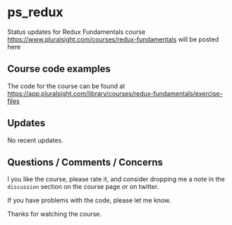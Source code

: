 # ps_redux
Status updates for Redux Fundamentals course https://www.pluralsight.com/courses/redux-fundamentals will be posted here 

## Course code examples
The code for the course can be found at https://app.pluralsight.com/library/courses/redux-fundamentals/exercise-files

## Updates
No recent updates.

## Questions / Comments / Concerns
I you like the course, please rate it, and consider dropping me a note in the `discussion` section on the course page or on twitter.

If you have problems with the code, please let me know.

Thanks for watching the course.

